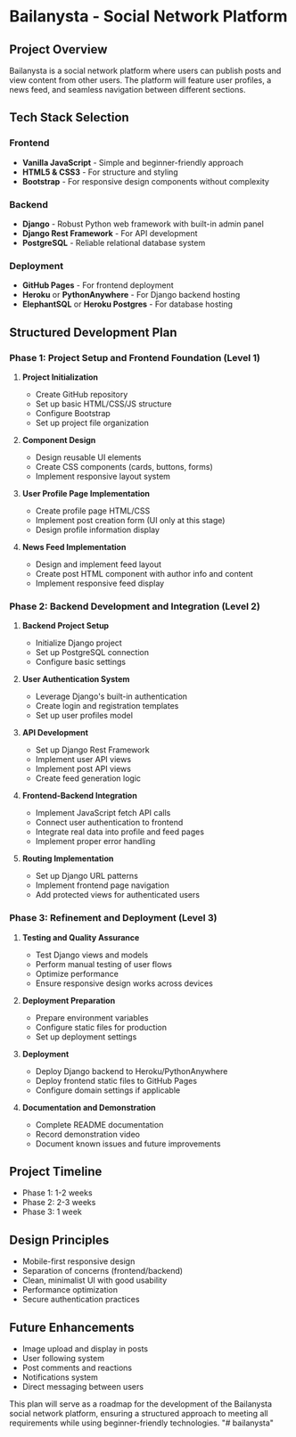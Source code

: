 # Bailanysta - Social Network Platform

## Project Overview
Bailanysta is a social network platform where users can publish posts and view content from other users. The platform will feature user profiles, a news feed, and seamless navigation between different sections.

## Tech Stack Selection

### Frontend
- **Vanilla JavaScript** - Simple and beginner-friendly approach
- **HTML5 & CSS3** - For structure and styling
- **Bootstrap** - For responsive design components without complexity

### Backend
- **Django** - Robust Python web framework with built-in admin panel
- **Django Rest Framework** - For API development
- **PostgreSQL** - Reliable relational database system

### Deployment
- **GitHub Pages** - For frontend deployment
- **Heroku** or **PythonAnywhere** - For Django backend hosting
- **ElephantSQL** or **Heroku Postgres** - For database hosting

## Structured Development Plan

### Phase 1: Project Setup and Frontend Foundation (Level 1)
1. **Project Initialization**
   - Create GitHub repository
   - Set up basic HTML/CSS/JS structure
   - Configure Bootstrap
   - Set up project file organization

2. **Component Design**
   - Design reusable UI elements
   - Create CSS components (cards, buttons, forms)
   - Implement responsive layout system

3. **User Profile Page Implementation**
   - Create profile page HTML/CSS
   - Implement post creation form (UI only at this stage)
   - Design profile information display

4. **News Feed Implementation**
   - Design and implement feed layout
   - Create post HTML component with author info and content
   - Implement responsive feed display

### Phase 2: Backend Development and Integration (Level 2)
1. **Backend Project Setup**
   - Initialize Django project
   - Set up PostgreSQL connection
   - Configure basic settings

2. **User Authentication System**
   - Leverage Django's built-in authentication
   - Create login and registration templates
   - Set up user profiles model

3. **API Development**
   - Set up Django Rest Framework
   - Implement user API views
   - Implement post API views
   - Create feed generation logic

4. **Frontend-Backend Integration**
   - Implement JavaScript fetch API calls
   - Connect user authentication to frontend
   - Integrate real data into profile and feed pages
   - Implement proper error handling

5. **Routing Implementation**
   - Set up Django URL patterns
   - Implement frontend page navigation
   - Add protected views for authenticated users

### Phase 3: Refinement and Deployment (Level 3)
1. **Testing and Quality Assurance**
   - Test Django views and models
   - Perform manual testing of user flows
   - Optimize performance
   - Ensure responsive design works across devices

2. **Deployment Preparation**
   - Prepare environment variables
   - Configure static files for production
   - Set up deployment settings

3. **Deployment**
   - Deploy Django backend to Heroku/PythonAnywhere
   - Deploy frontend static files to GitHub Pages
   - Configure domain settings if applicable

4. **Documentation and Demonstration**
   - Complete README documentation
   - Record demonstration video
   - Document known issues and future improvements

## Project Timeline
- Phase 1: 1-2 weeks
- Phase 2: 2-3 weeks
- Phase 3: 1 week

## Design Principles
- Mobile-first responsive design
- Separation of concerns (frontend/backend)
- Clean, minimalist UI with good usability
- Performance optimization
- Secure authentication practices

## Future Enhancements
- Image upload and display in posts
- User following system
- Post comments and reactions
- Notifications system
- Direct messaging between users

This plan will serve as a roadmap for the development of the Bailanysta social network platform, ensuring a structured approach to meeting all requirements while using beginner-friendly technologies. "# bailanysta" 
